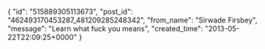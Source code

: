 {
   "id": "515889305113673",
   "post_id": "462493170453287_481209285248342",
   "from_name": "Sirwade Firsbey",
   "message": "Learn what fuck you means",
   "created_time": "2013-05-22T22:09:25+0000"
 }
